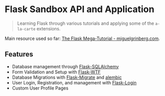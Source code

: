 # Flask Sandbox API and Application

> Learning Flask through various tutorials and applying some of the `a-la-carte` extensions.

Main resource used so far: [The Flask Mega-Tutorial - miguelgrinberg.com](https://blog.miguelgrinberg.com/post/the-flask-mega-tutorial-part-i-hello-world).

## Features

- Database management through [Flask-SQLAlchemy]()
- Form Validation and Setup with [Flask-WTF]()
- Database Migrations with [Flask-Migrate]() and [alembic]()
- User Login, Registration, and management with [Flask-Login]()
- Custom User Profile Pages
